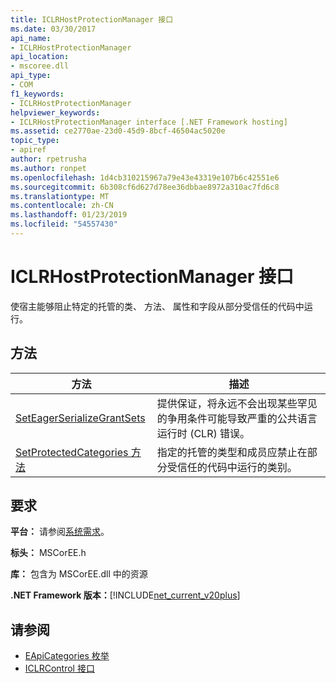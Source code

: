 ```yaml
---
title: ICLRHostProtectionManager 接口
ms.date: 03/30/2017
api_name:
- ICLRHostProtectionManager
api_location:
- mscoree.dll
api_type:
- COM
f1_keywords:
- ICLRHostProtectionManager
helpviewer_keywords:
- ICLRHostProtectionManager interface [.NET Framework hosting]
ms.assetid: ce2770ae-23d0-45d9-8bcf-46504ac5020e
topic_type:
- apiref
author: rpetrusha
ms.author: ronpet
ms.openlocfilehash: 1d4cb310215967a79e43e43319e107b6c42551e6
ms.sourcegitcommit: 6b308cf6d627d78ee36dbbae8972a310ac7fd6c8
ms.translationtype: MT
ms.contentlocale: zh-CN
ms.lasthandoff: 01/23/2019
ms.locfileid: "54557430"
---
```

# <a name="iclrhostprotectionmanager-interface"></a>ICLRHostProtectionManager 接口
使宿主能够阻止特定的托管的类、 方法、 属性和字段从部分受信任的代码中运行。  
  
## <a name="methods"></a>方法  
  
|方法|描述|  
|------------|-----------------|  
|[SetEagerSerializeGrantSets](../../../../docs/framework/unmanaged-api/hosting/iclrhostprotectionmanager-seteagerserializegrantsets-method.md)|提供保证，将永远不会出现某些罕见的争用条件可能导致严重的公共语言运行时 (CLR) 错误。|  
|[SetProtectedCategories 方法](../../../../docs/framework/unmanaged-api/hosting/iclrhostprotectionmanager-setprotectedcategories-method.md)|指定的托管的类型和成员应禁止在部分受信任的代码中运行的类别。|  
  
## <a name="requirements"></a>要求  
 **平台：** 请参阅[系统需求](../../../../docs/framework/get-started/system-requirements.md)。  
  
 **标头：** MSCorEE.h  
  
 **库：** 包含为 MSCorEE.dll 中的资源  
  
 **.NET Framework 版本：**[!INCLUDE[net_current_v20plus](../../../../includes/net-current-v20plus-md.md)]  
  
## <a name="see-also"></a>请参阅
- [EApiCategories 枚举](../../../../docs/framework/unmanaged-api/hosting/eapicategories-enumeration.md)
- [ICLRControl 接口](../../../../docs/framework/unmanaged-api/hosting/iclrcontrol-interface.md)
